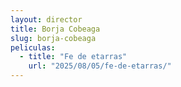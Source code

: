 ```yaml
---
layout: director
title: Borja Cobeaga
slug: borja-cobeaga
peliculas:
  - title: "Fe de etarras"
    url: "2025/08/05/fe-de-etarras/"
---
```

